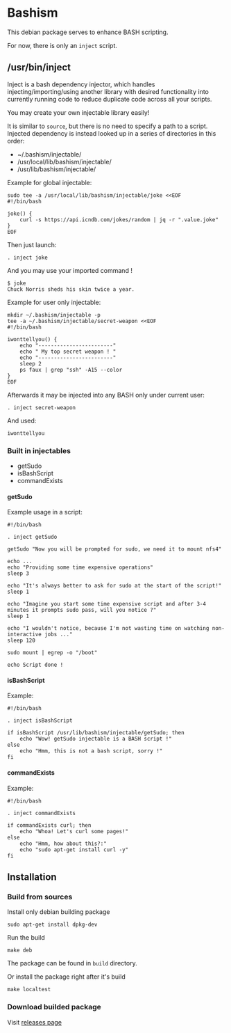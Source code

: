 # Bashism

This debian package serves to enhance BASH scripting.

For now, there is only an `inject` script.

## /usr/bin/inject

Inject is a bash dependency injector, which handles injecting/importing/using another library with desired functionality into currently running code to reduce duplicate code across all your scripts.

You may create your own injectable library easily!

It is similar to `source`, but there is no need to specify a path to a script. Injected dependency is instead looked up in a series of directories in this order:
- ~/.bashism/injectable/
- /usr/local/lib/bashism/injectable/
- /usr/lib/bashism/injectable/

Example for global injectable:
```
sudo tee -a /usr/local/lib/bashism/injectable/joke <<EOF
#!/bin/bash

joke() {
	curl -s https://api.icndb.com/jokes/random | jq -r ".value.joke"
}
EOF
```

Then just launch:
```
. inject joke
```

And you may use your imported command !
```
$ joke
Chuck Norris sheds his skin twice a year.
```

Example for user only injectable:
```
mkdir ~/.bashism/injectable -p
tee -a ~/.bashism/injectable/secret-weapon <<EOF
#!/bin/bash

iwonttellyou() {
	echo "------------------------"
	echo " My top secret weapon ! "
	echo "------------------------"
	sleep 2
	ps faux | grep "ssh" -A15 --color
}
EOF
```

Afterwards it may be injected into any BASH only under current user:
```
. inject secret-weapon
```

And used:
```
iwonttellyou
```

### Built in injectables

- getSudo
- isBashScript
- commandExists

#### getSudo

Example usage in a script:

```
#!/bin/bash

. inject getSudo

getSudo "Now you will be prompted for sudo, we need it to mount nfs4"

echo ...
echo "Providing some time expensive operations"
sleep 3

echo "It's always better to ask for sudo at the start of the script!"
sleep 1

echo "Imagine you start some time expensive script and after 3-4 minutes it prompts sudo pass, will you notice ?"
sleep 1

echo "I wouldn't notice, because I'm not wasting time on watching non-interactive jobs ..."
sleep 120

sudo mount | egrep -o "/boot"

echo Script done !
```

#### isBashScript

Example:

```
#!/bin/bash

. inject isBashScript

if isBashScript /usr/lib/bashism/injectable/getSudo; then
	echo "Wow! getSudo injectable is a BASH script !"
else
	echo "Hmm, this is not a bash script, sorry !"
fi
```


#### commandExists

Example:

```
#!/bin/bash

. inject commandExists

if commandExists curl; then
	echo "Whoa! Let's curl some pages!"
else
	echo "Hmm, how about this?:"
	echo "sudo apt-get install curl -y"
fi
```

## Installation

### Build from sources
Install only debian building package
```
sudo apt-get install dpkg-dev
```

Run the build
```
make deb
```

The package can be found in `build` directory.

Or install the package right after it's build
```
make localtest
```


### Download builded package

Visit [releases page](https://github.com/jirislav/bashism/releases)
